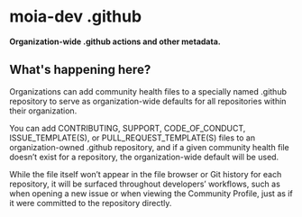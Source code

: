 # moia-dev .github

**Organization-wide .github actions and other metadata.**

## What's happening here?

Organizations can add community health files to a specially named .github repository to serve as organization-wide defaults for all repositories within their organization.

You can add CONTRIBUTING, SUPPORT, CODE_OF_CONDUCT, ISSUE_TEMPLATE(S), or PULL_REQUEST_TEMPLATE(S) files to an organization-owned .github repository, and if a given community health file doesn’t exist for a repository, the organization-wide default will be used.

While the file itself won’t appear in the file browser or Git history for each repository, it will be surfaced throughout developers’ workflows, such as when opening a new issue or when viewing the Community Profile, just as if it were committed to the repository directly.
